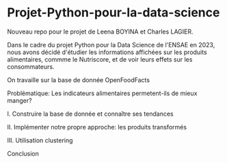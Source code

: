 # Projet-Python-pour-la-data-science
Nouveau repo pour le projet de Leena BOYINA et Charles LAGIER. 

Dans le cadre du projet Python pour la Data Science de l'ENSAE en 2023, nous avons décidé d'étudier les informations affichées sur les produits alimentaires, commme le Nutriscore, et de voir leurs effets sur les consommateurs. 

On travaille sur la base de donnée OpenFoodFacts 

Problématique: Les indicateurs alimentaires permetent-ils de mieux manger? 

I. Construire la base de donnée et connaître ses tendances 

II. Implémenter notre propre approche: les produits transformés

III. Utilisation clustering

Conclusion 

